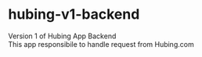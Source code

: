 # hubing-v1-backend
Version 1 of Hubing App Backend </br>
This app responsibile to handle request from Hubing.com

